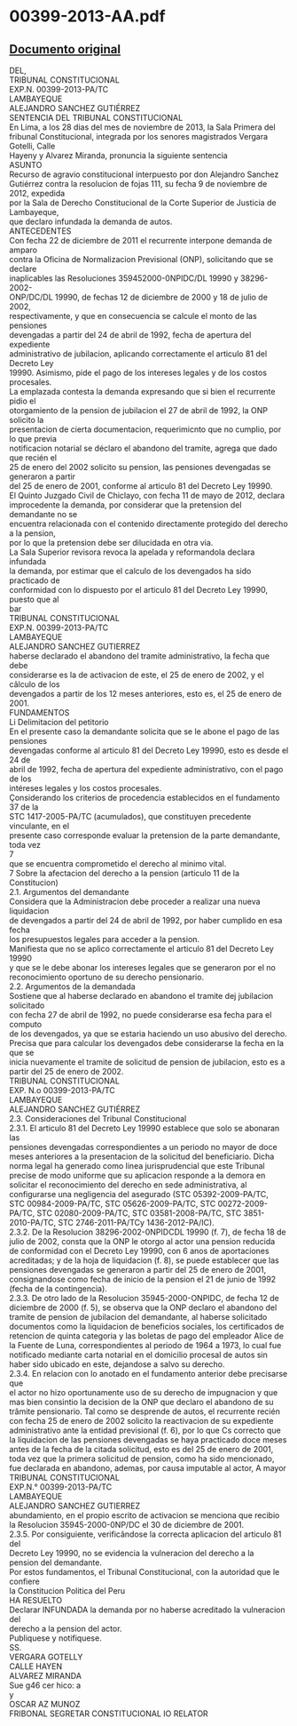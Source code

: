
00399-2013-AA.pdf
=================
  
[Documento original](https://tc.gob.pe/jurisprudencia/2014/00399-2013-AA.pdf)  
---  
DEL,  
TRIBUNAL CONSTITUCIONAL  
EXP.N. 00399-2013-PA/TC  
LAMBAYEQUE  
ALEJANDRO SANCHEZ GUTIÉRREZ  
SENTENCIA DEL TRIBUNAL CONSTITUCIONAL  
En Lima, a los 28 dias del mes de noviembre de 2013, la Sala Primera del  
fribunal Constitucional, integrada por los senores magistrados Vergara Gotelli, Calle  
Hayeny y Alvarez Miranda, pronuncia la siguiente sentencia  
ASUNTO  
Recurso de agravio constitucional interpuesto por don Alejandro Sanchez  
Gutiérrez contra la resolucion de fojas 111, su fecha 9 de noviembre de 2012, expedida  
por la Sala de Derecho Constitucional de la Corte Superior de Justicia de Lambayeque,  
que declaro infundada la demanda de autos.  
ANTECEDENTES  
Con fecha 22 de diciembre de 2011 el recurrente interpone demanda de amparo  
contra la Oficina de Normalizacion Previsional (ONP), solicitando que se declare  
inaplicables las Resoluciones 359452000-0NPIDC/DL 19990 y 38296-2002-  
ONP/DC/DL 19990, de fechas 12 de diciembre de 2000 y 18 de julio de 2002,  
respectivamente, y que en consecuencia se calcule el monto de las pensiones  
devengadas a partir del 24 de abril de 1992, fecha de apertura del expediente  
administrativo de jubilacion, aplicando correctamente el articulo 81 del Decreto Ley  
19990. Asimismo, pide el pago de los intereses legales y de los costos procesales.  
La emplazada contesta la demanda expresando que si bien el recurrente pidio el  
otorgamiento de la pension de jubilacion el 27 de abril de 1992, la ONP solicito la  
presentacion de cierta documentacion, requerimicnto que no cumplio, por lo que previa  
notificacion notarial se déclaro el abandono del tramite, agrega que dado que recién el  
25 de enero del 2002 solicito su pension, las pensiones devengadas se generaron a partir  
del 25 de enero de 2001, conforme al articulo 81 del Decreto Ley 19990.  
El Quinto Juzgado Civil de Chiclayo, con fecha 11 de mayo de 2012, declara  
improcedente la demanda, por considerar que la pretension del demandante no se  
encuentra relacionada con el contenido directamente protegido del derecho a la pension,  
por lo que la pretension debe ser dilucidada en otra via.  
La Sala Superior revisora revoca la apelada y reformandola declara infundada  
la demanda, por estimar que el calculo de los devengados ha sido practicado de  
conformidad con lo dispuesto por el articulo 81 del Decreto Ley 19990, puesto que al  
bar  
TRIBUNAL CONSTITUCIONAL  
EXP.N. 00399-2013-PA/TC  
LAMBAYEQUE  
ALEJANDRO SANCHEZ GUTIERREZ  
haberse declarado el abandono del tramite administrativo, la fecha que debe  
considerarse es la de activacion de este, el 25 de enero de 2002, y el câlculo de los  
devengados a partir de los 12 meses anteriores, esto es, el 25 de enero de 2001.  
FUNDAMENTOS  
Li Delimitacion del petitorio  
En el presente caso la demandante solicita que se le abone el pago de las pensiones  
devengadas conforme al articulo 81 del Decreto Ley 19990, esto es desde el 24 de  
abril de 1992, fecha de apertura del expediente administrativo, con el pago de los  
intéreses legales y los costos procesales.  
Çonsiderando los criterios de procedencia establecidos en el fundamento 37 de la  
STC 1417-2005-PA/TC (acumulados), que constituyen precedente vinculante, en el  
presente caso corresponde evaluar la pretension de la parte demandante, toda vez  
7  
que se encuentra comprometido el derecho al minimo vital.  
7 Sobre la afectacion del derecho a la pension (articulo 11 de la Constitucion)  
2.1. Argumentos del demandante  
Considera que la Administracion debe proceder a realizar una nueva liquidacion  
de devengados a partir del 24 de abril de 1992, por haber cumplido en esa fecha  
los presupuestos legales para acceder a la pension.  
Manifiesta que no se aplico correctamente el articulo 81 del Decreto Ley 19990  
y que se le debe abonar los intereses legales que se generaron por el no  
reconocimiento oportuno de su derecho pensionario.  
2.2. Argumentos de la demandada  
Sostiene que al haberse declarado en abandono el tramite dej jubilacion solicitado  
con fecha 27 de abril de 1992, no puede considerarse esa fecha para el computo  
de los devengados, ya que se estaria haciendo un uso abusivo del derecho.  
Precisa que para calcular los devengados debe considerarse la fecha en la que se  
inicia nuevamente el tramite de solicitud de pension de jubilacion, esto es a  
partir del 25 de enero de 2002.  
TRIBUNAL CONSTITUCIONAL  
EXP. N.o 00399-2013-PA/TC  
LAMBAYEQUE  
ALEJANDRO SANCHEZ GUTIÉRREZ  
2.3. Consideraciones del Tribunal Constitucional  
2.3.1. El articulo 81 del Decreto Ley 19990 establece que solo se abonaran las  
pensiones devengadas correspondientes a un periodo no mayor de doce  
meses anteriores a la presentacion de la solicitud del beneficiario. Dicha  
norma legal ha generado como linea jurisprudencial que este Tribunal  
precise de modo uniforme que su aplicacion responde a la demora en  
solicitar el reconocimiento del derecho en sede administrativa, al  
configurarse una negligencia del asegurado (STC 05392-2009-PA/TC,  
STC 00984-2009-PA/TC, STC 05626-2009-PA/TC, STC 00272-2009-  
PA/TC, STC 02080-2009-PA/TC, STC 03581-2008-PA/TC, STC 3851-  
2010-PA/TC, STC 2746-2011-PA/TCy 1436-2012-PA/IC).  
2.3.2. De la Resolucion 38296-2002-0NPIDCDL 19990 (f. 7), de fecha 18 de  
julio de 2002, consta que la ONP le otorgo al actor una pension reducida  
de conformidad con el Decreto Ley 19990, con 6 anos de aportaciones  
acreditadas; y de la hoja de liquidacion (f. 8), se puede establecer que las  
pensiones devengadas se generaron a partir del 25 de enero de 2001,  
consignandose como fecha de inicio de la pension el 21 de junio de 1992  
(fecha de la contingencia).  
2.3.3. De otro lado de la Resolucion 35945-2000-ONPIDC, de fecha 12 de  
diciembre de 2000 (f. 5), se observa que la ONP declaro el abandono del  
tramite de pension de jubilacion del demandante, al haberse solicitado  
documentos como la liquidacion de beneficios sociales, los certificados de  
retencion de quinta categoria y las boletas de pago del empleador Alice de  
la Fuente de Luna, correspondientes al periodo de 1964 a 1973, lo cual fue  
notificado mediante carta notarial en el domicilio procesal de autos sin  
haber sido ubicado en este, dejandose a salvo su derecho.  
2.3.4. En relacion con lo anotado en el fundamento anterior debe precisarse que  
el actor no hizo oportunamente uso de su derecho de impugnacion y que  
mas bien consintio la decision de la ONP que declaro el abandono de su  
trâmite pensionario. Tal como se desprende de autos, el recurrente recién  
con fecha 25 de enero de 2002 solicito la reactivacion de su expediente  
administrativo ante la entidad previsional (f. 6), por lo que Cs correcto que  
la liquidacion de las pensiones devengadas se haya practicado doce meses  
antes de la fecha de la citada solicitud, esto es del 25 de enero de 2001,  
toda vez que la primera solicitud de pension, como ha sido mencionado,  
fue declarada en abandono, ademas, por causa imputable al actor, A mayor  
TRIBUNAL CONSTITUCIONAL  
EXP.N.° 00399-2013-PA/TC  
LAMBAYEQUE  
ALEJANDRO SANCHEZ GUTIERREZ  
abundamiento, en el propio escrito de activacion se menciona que recibio  
la Resolucion 35945-2000-0NP/DC el 30 de diciembre de 2001.  
2.3.5. Por consiguiente, verificândose la correcta aplicacion del articulo 81 del  
Decreto Ley 19990, no se evidencia la vulneracion del derecho a la  
pension del demandante.  
Por estos fundamentos, el Tribunal Constitucional, con la autoridad que le confiere  
la Constitucion Politica del Peru  
HA RESUELTO  
Declarar INFUNDADA la demanda por no haberse acreditado la vulneracion del  
derecho a la pension del actor.  
Publiquese y notifiquese.  
SS.  
VERGARA GOTELLY  
CALLE HAYEN  
ALVAREZ MIRANDA  
Sue  g46 cer hico: a  
y  
OSCAR AZ MUNOZ  
FRIBONAL SEGRETAR CONSTITUCIONAL IO RELATOR